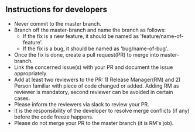 ## Instructions for developers

* Never commit to the master branch.
* Branch off the master-branch and name the branch as follows:
  * If the fix is a new feature, it should be named as 'feature/name-of-feature'.
  * If the fix is a bug, it should be named as 'bug/name-of-bug'.
* Once the fix is done, create a pull request(PR) to merge into master-branch.
* Link the concerned issue(s) with your PR and document the issue appropriately.
* Add at least two reviewers to the PR: 1) Release Manager(RM) and 2) Person familiar with piece of code changed or added. Adding RM as reviewer is mandatory, second reviewer can be avoided in certain cases.
* Please inform the reviewers via slack to review your PR.
* It is the responsibility of the developer to resolve merge conflicts (if any) before the code freeze happens.
* Please do not merge your PR to the master branch (it is RM's job).
